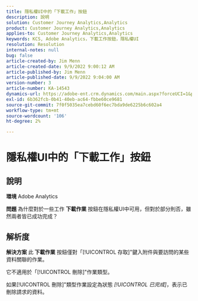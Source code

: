```yaml
---
title: 隱私權UI中的「下載工作」按鈕
description: 說明
solution: Customer Journey Analytics,Analytics
product: Customer Journey Analytics,Analytics
applies-to: Customer Journey Analytics,Analytics
keywords: KCS, Adobe Analytics，下載工作按鈕，隱私權UI
resolution: Resolution
internal-notes: null
bug: false
article-created-by: Jim Menn
article-created-date: 9/9/2022 9:00:12 AM
article-published-by: Jim Menn
article-published-date: 9/9/2022 9:04:00 AM
version-number: 3
article-number: KA-14543
dynamics-url: https://adobe-ent.crm.dynamics.com/main.aspx?forceUCI=1&pagetype=entityrecord&etn=knowledgearticle&id=df343ccf-1d30-ed11-9db1-0022480866ad
exl-id: 6b362fcb-0b41-40eb-ac64-fbbe60ce9681
source-git-commit: 7f0f5035ea7cebd60f6ec7bda9de6225b6c602a4
workflow-type: tm+mt
source-wordcount: '106'
ht-degree: 2%

---
```


# 隱私權UI中的「下載工作」按鈕

## 說明


<b>環境</b>
Adobe Analytics

<b>問題</b>
為什麼對於一些工作 <b>下載作業</b> 按鈕在隱私權UI中可用，但對於部分則否，雖然兩者皆已成功完成？


## 解析度


<b>解決方案</b>
此<b> 下載作業</b> 按鈕僅對「[!UICONTROL 存取]&quot;鍵入附件與要訪問的某些資料關聯的作業。

它不適用於「[!UICONTROL 刪除]&quot;作業類型。

如果[!UICONTROL 刪除]&quot;類型作業設定為狀態 *[!UICONTROL 已完成]*，表示已刪除請求的資料。
